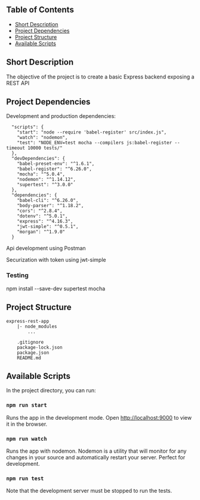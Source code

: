 ## Table of Contents

- [Short Description](#short-description)
- [Project Dependencies](#project-dependencies)
- [Project Structure](#folder-structure)
- [Available Scripts](#available-scripts)


## Short Description
The objective of the project is to create a basic Express backend exposing a REST API


## Project Dependencies

Development and production dependencies:

```
  "scripts": {
    "start": "node --require 'babel-register' src/index.js",
    "watch": "nodemon",
    "test": "NODE_ENV=test mocha --compilers js:babel-register --timeout 10000 tests/"
  },
  "devDependencies": {
    "babel-preset-env": "^1.6.1",
    "babel-register": "^6.26.0",
    "mocha": "^5.0.4",
    "nodemon": "^1.14.12",
    "supertest": "^3.0.0"
  },
  "dependencies": {
    "babel-cli": "^6.26.0",
    "body-parser": "^1.18.2",
    "cors": "^2.8.4",
    "dotenv": "^5.0.1",
    "express": "^4.16.3",
    "jwt-simple": "^0.5.1",
    "morgan": "^1.9.0"
  }
```

Api development using Postman

Securization with token using jwt-simple


### Testing

npm install --save-dev supertest mocha


## Project Structure



```
express-rest-app
    |- node_modules
        ...

    .gitignore
    package-lock.json
    package.json
    README.md

```


## Available Scripts

In the project directory, you can run:

### `npm run start`

Runs the app in the development mode. Open [http://localhost:9000](http://localhost:9000) to view it in the browser.

### `npm run watch`

Runs the app with nodemon. Nodemon is a utility that will monitor for any changes in your source and automatically restart your server. Perfect for development.

### `npm run test`

Note that the development server must be stopped to run the tests.
